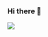 ### Hi there 👋

[![](https://github-readme-stats.vercel.app/api?username=manlaig)](https://github.com/anuraghazra/github-readme-stats)
